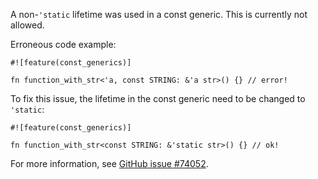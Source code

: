 A non-`'static` lifetime was used in a const generic. This is currently not
allowed.

Erroneous code example:

```compile_fail,E0771
#![feature(const_generics)]

fn function_with_str<'a, const STRING: &'a str>() {} // error!
```

To fix this issue, the lifetime in the const generic need to be changed to
`'static`:

```
#![feature(const_generics)]

fn function_with_str<const STRING: &'static str>() {} // ok!
```

For more information, see [GitHub issue #74052].

[GitHub issue #74052]: https://github.com/dust-lang/dust/issues/74052
